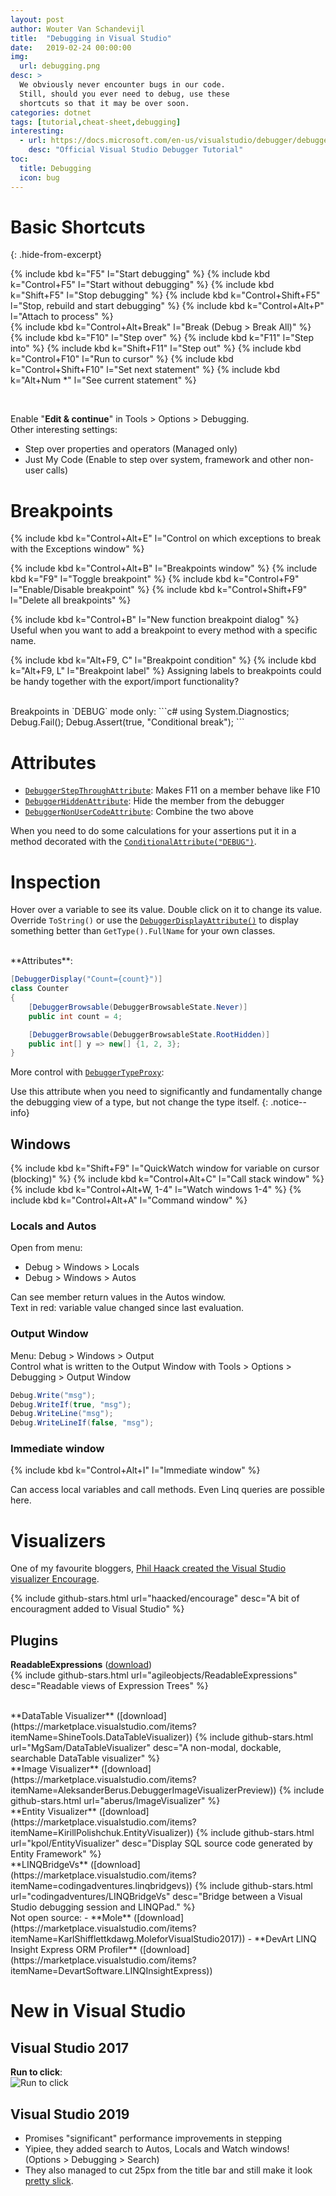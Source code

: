 ```yaml
---
layout: post
author: Wouter Van Schandevijl
title:  "Debugging in Visual Studio"
date:   2019-02-24 00:00:00
img:
  url: debugging.png
desc: >
  We obviously never encounter bugs in our code.
  Still, should you ever need to debug, use these
  shortcuts so that it may be over soon.
categories: dotnet
tags: [tutorial,cheat-sheet,debugging]
interesting:
  - url: https://docs.microsoft.com/en-us/visualstudio/debugger/debugger-feature-tour
    desc: "Official Visual Studio Debugger Tutorial"
toc:
  title: Debugging
  icon: bug
---
```



# Basic Shortcuts
{: .hide-from-excerpt}

{% include kbd k="F5" l="Start debugging" %}
{% include kbd k="Control+F5" l="Start without debugging" %}
{% include kbd k="Shift+F5" l="Stop debugging" %}
{% include kbd k="Control+Shift+F5" l="Stop, rebuild and start debugging" %}
{% include kbd k="Control+Alt+P" l="Attach to process" %}
<br>
{% include kbd k="Control+Alt+Break" l="Break (Debug > Break All)" %}
{% include kbd k="F10" l="Step over" %}
{% include kbd k="F11" l="Step into" %}
{% include kbd k="Shift+F11" l="Step out" %}
{% include kbd k="Control+F10" l="Run to cursor" %}
{% include kbd k="Control+Shift+F10" l="Set next statement" %}
{% include kbd k="Alt+Num *" l="See current statement" %}


<br>

<!--more-->

Enable "**Edit & continue**" in Tools > Options > Debugging.  
Other interesting settings:  
- Step over properties and operators (Managed only)
- Just My Code (Enable to step over system, framework and other non-user calls)


# Breakpoints

{% include kbd k="Control+Alt+E" l="Control on which exceptions to break with the Exceptions window" %}

{% include kbd k="Control+Alt+B" l="Breakpoints window" %}
{% include kbd k="F9" l="Toggle breakpoint" %}
{% include kbd k="Control+F9" l="Enable/Disable breakpoint" %}
{% include kbd k="Control+Shift+F9" l="Delete all breakpoints" %}

{% include kbd k="Control+B" l="New function breakpoint dialog" %}
Useful when you want to add a breakpoint to every method with a specific name.

{% include kbd k="Alt+F9, C" l="Breakpoint condition" %}
{% include kbd k="Alt+F9, L" l="Breakpoint label" %}
Assigning labels to breakpoints could be handy together with the export/import functionality?


<br>
Breakpoints in `DEBUG` mode only:  
```c#
using System.Diagnostics;
Debug.Fail();
Debug.Assert(true, "Conditional break");
```

# Attributes

- [`DebuggerStepThroughAttribute`][DebuggerStepThroughAttribute]: Makes F11 on a member behave like F10
- [`DebuggerHiddenAttribute`][DebuggerHiddenAttribute]: Hide the member from the debugger
- [`DebuggerNonUserCodeAttribute`][DebuggerNonUserCodeAttribute]: Combine the two above

When you need to do some calculations for your assertions
put it in a method decorated with the [`ConditionalAttribute("DEBUG")`][ConditionalAttribute].



# Inspection

Hover over a variable to see its value. Double click on it to 
change its value. Override `ToString()` or use the 
[`DebuggerDisplayAttribute()`][DebuggerDisplayAttribute] to display something better than
`GetType().FullName` for your own classes.


<br>
**Attributes**:  

```c#
[DebuggerDisplay("Count={count}")]
class Counter
{
    [DebuggerBrowsable(DebuggerBrowsableState.Never)]
    public int count = 4;

    [DebuggerBrowsable(DebuggerBrowsableState.RootHidden)]
    public int[] y => new[] {1, 2, 3};
}
```

More control with [`DebuggerTypeProxy`][DebuggerTypeProxy]:

Use this attribute when you need to significantly and fundamentally change the debugging view of a type, but not change the type itself.
{: .notice--info}


## Windows

{% include kbd k="Shift+F9" l="QuickWatch window for variable on cursor (blocking)" %}
{% include kbd k="Control+Alt+C" l="Call stack window" %}
{% include kbd k="Control+Alt+W, 1-4" l="Watch windows 1-4" %}
{% include kbd k="Control+Alt+A" l="Command window" %}


### Locals and Autos

Open from menu:  
- Debug > Windows > Locals
- Debug > Windows > Autos

Can see member return values in the Autos window.  
Text in red: variable value changed since last evaluation.  


### Output Window

Menu: Debug > Windows > Output  
Control what is written to the Output Window with Tools > Options > Debugging > Output Window

```c#
Debug.Write("msg");
Debug.WriteIf(true, "msg");
Debug.WriteLine("msg");
Debug.WriteLineIf(false, "msg");
```

### Immediate window

{% include kbd k="Control+Alt+I" l="Immediate window" %}

Can access local variables and call methods. Even Linq queries
are possible here. 



# Visualizers

One of my favourite bloggers, [Phil Haack created the Visual Studio visualizer Encourage](https://haacked.com/archive/2014/06/20/encourage-vs/).

{% include github-stars.html url="haacked/encourage" desc="A bit of encouragment added to Visual Studio" %}



## Plugins

**ReadableExpressions** ([download](https://marketplace.visualstudio.com/items?itemName=vs-publisher-1232914.ReadableExpressionsVisualizers))  
{% include github-stars.html url="agileobjects/ReadableExpressions" desc="Readable views of Expression Trees" %}


<br>
**DataTable Visualizer** ([download](https://marketplace.visualstudio.com/items?itemName=ShineTools.DataTableVisualizer))  
{% include github-stars.html url="MgSam/DataTableVisualizer" desc="A non-modal, dockable, searchable DataTable visualizer" %}


<br>
**Image Visualizer** ([download](https://marketplace.visualstudio.com/items?itemName=AleksanderBerus.DebuggerImageVisualizerPreview))  
{% include github-stars.html url="aberus/ImageVisualizer" %}


<br>
**Entity Visualizer** ([download](https://marketplace.visualstudio.com/items?itemName=KirillPolishchuk.EntityVisualizer))  
{% include github-stars.html url="kpol/EntityVisualizer" desc="Display SQL source code generated by Entity Framework" %}

<!-- <br> -->
<!-- **Linq to Entity query visualizer** ([download](https://marketplace.visualstudio.com/items?itemName=RRV.LinqtoEntityqueryvisualizer))   -->


<br>
**LINQBridgeVs** ([download](https://marketplace.visualstudio.com/items?itemName=codingadventures.linqbridgevs))  
{% include github-stars.html url="codingadventures/LINQBridgeVs" desc="Bridge between a Visual Studio debugging session and LINQPad." %}


<br>
Not open source:  
- **Mole** ([download](https://marketplace.visualstudio.com/items?itemName=KarlShifflettkdawg.MoleforVisualStudio2017))  
- **DevArt LINQ Insight Express ORM Profiler** ([download](https://marketplace.visualstudio.com/items?itemName=DevartSoftware.LINQInsightExpress))  



# New in Visual Studio

## Visual Studio 2017

**Run to click**:  
![Run to click](/assets/blog-images/visual-studio-debugging-run-to-click.png)


## Visual Studio 2019

- Promises "significant" performance improvements in stepping
- Yipiee, they added search to Autos, Locals and Watch windows! (Options > Debugging > Search)
- They also managed to cut 25px from the title bar and still make it look [pretty slick](/assets/blog-images/visual-studio-2019-look.png).

[DebuggerStepThroughAttribute]: https://docs.microsoft.com/en-us/dotnet/api/system.diagnostics.debuggerstepthroughattribute?view=netcore-3.0
[DebuggerHiddenAttribute]: https://docs.microsoft.com/en-us/dotnet/api/system.diagnostics.debuggerhiddenattribute
[DebuggerNonUserCodeAttribute]: https://docs.microsoft.com/en-us/dotnet/api/system.diagnostics.debuggernonusercodeattribute
[ConditionalAttribute]: https://docs.microsoft.com/en-us/dotnet/api/system.diagnostics.conditionalattribute
[DebuggerDisplayAttribute]: https://docs.microsoft.com/en-us/dotnet/api/system.diagnostics.debuggerdisplayattribute
[DebuggerTypeProxy]: https://docs.microsoft.com/en-us/dotnet/api/system.diagnostics.debuggertypeproxyattribute
